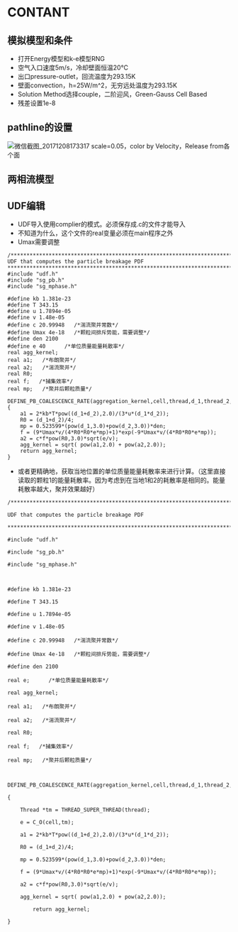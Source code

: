 CONTANT
=====
## 模拟模型和条件
* 打开Energy模型和k-e模型RNG
* 空气入口速度5m/s，冷却壁面恒温20℃
* 出口pressure-outlet，回流温度为293.15K
* 壁面convection，h=25W/m^2，无穷远处温度为293.15K
* Solution Method选择couple，二阶迎风，Green-Gauss Cell Based
* 残差设置1e-8

## pathline的设置
![微信截图_20171208173317]($res/%E5%BE%AE%E4%BF%A1%E6%88%AA%E5%9B%BE_20171208173317.png)
scale=0.05，color by Velocity，Release from各个面

## 两相流模型
## UDF编辑
* UDF导入使用complier的模式。必须保存成.c的文件才能导入
* 不知道为什么，这个文件的real变量必须在main程序之外
* Umax需要调整
```
/************************************************************************
UDF that computes the particle breakage PDF
*************************************************************************/
#include "udf.h"
#include "sg_pb.h"
#include "sg_mphase.h"

#define kb 1.381e-23
#define T 343.15
#define u 1.7894e-05
#define v 1.48e-05
#define c 20.99948   /*湍流聚并常数*/ 
#define Umax 4e-18   /*颗粒间排斥势能，需要调整*/
#define den 2100
#define e 40      /*单位质量能量耗散率*/
real agg_kernel;
real a1;   /*布朗聚并*/
real a2;   /*湍流聚并*/
real R0;
real f;   /*捕集效率*/
real mp;   /*聚并后颗粒质量*/

DEFINE_PB_COALESCENCE_RATE(aggregation_kernel,cell,thread,d_1,thread_2,d_2)
{   
	a1 = 2*kb*T*pow((d_1+d_2),2.0)/(3*u*(d_1*d_2));	
	R0 = (d_1+d_2)/4;	
	mp = 0.523599*(pow(d_1,3.0)+pow(d_2,3.0))*den;
	f = (9*Umax*v/(4*R0*R0*e*mp)+1)*exp(-9*Umax*v/(4*R0*R0*e*mp));
	a2 = c*f*pow(R0,3.0)*sqrt(e/v);
	agg_kernel = sqrt( pow(a1,2.0) + pow(a2,2.0));
    return agg_kernel;
}

```
* 或者更精确地，获取当地位置的单位质量能量耗散率来进行计算。（这里直接读取的颗粒1的能量耗散率。因为考虑到在当地1和2的耗散率是相同的。能量耗散率越大，聚并效果越好）

```
/************************************************************************

UDF that computes the particle breakage PDF

*************************************************************************/

#include "udf.h"

#include "sg_pb.h"

#include "sg_mphase.h"



#define kb 1.381e-23

#define T 343.15

#define u 1.7894e-05

#define v 1.48e-05

#define c 20.99948   /*湍流聚并常数*/ 

#define Umax 4e-18   /*颗粒间排斥势能，需要调整*/

#define den 2100

real e;      /*单位质量能量耗散率*/

real agg_kernel;

real a1;   /*布朗聚并*/

real a2;   /*湍流聚并*/

real R0;

real f;   /*捕集效率*/

real mp;   /*聚并后颗粒质量*/



DEFINE_PB_COALESCENCE_RATE(aggregation_kernel,cell,thread,d_1,thread_2,d_2)

{   

	Thread *tm = THREAD_SUPER_THREAD(thread);

	e = C_O(cell,tm);

	a1 = 2*kb*T*pow((d_1+d_2),2.0)/(3*u*(d_1*d_2));	

	R0 = (d_1+d_2)/4;	

	mp = 0.523599*(pow(d_1,3.0)+pow(d_2,3.0))*den;

	f = (9*Umax*v/(4*R0*R0*e*mp)+1)*exp(-9*Umax*v/(4*R0*R0*e*mp));

	a2 = c*f*pow(R0,3.0)*sqrt(e/v);

	agg_kernel = sqrt( pow(a1,2.0) + pow(a2,2.0));

        return agg_kernel;

}



```


